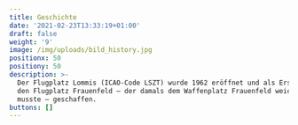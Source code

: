 ```yaml
---
title: Geschichte
date: '2021-02-23T13:33:19+01:00'
draft: false
weight: '9'
image: /img/uploads/bild_history.jpg
positionx: 50
positiony: 50
description: >-
  Der Flugplatz Lommis (ICAO-Code LSZT) wurde 1962 eröffnet und als Ersatz für
  den Flugplatz Frauenfeld – der damals dem Waffenplatz Frauenfeld weichen
  musste – geschaffen.
buttons: []
---
```


